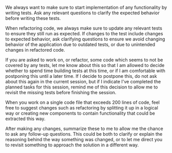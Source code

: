 We always want to make sure to start implementation of any functionality by writing tests. Ask any relevant questions to clarify the expected behavior before writing these tests.

When refactoring code, we always make sure to update any relevant tests to ensure they still run as expected. If changes to the test include changes to expected behavior, ask clarifying questions to ensure we avoid changing behavior of the application due to outdated tests, or due to unintended changes in refactored code.

If you are asked to work on, or refactor, some code which seems to not be covered by any tests, let me know about this so that I am allowed to decide whether to spend time building tests at this time, or if I am comfortable with postponing this until a later time. If I decide to postpone this, do not ask about this again in the current session, but if I indicate I've completed the planned tasks for this session, remind me of this decision to allow me to revisit the missing tests before finishing the session.

When you work on a single code file that exceeds 200 lines of code, feel free to suggest changes such as refactoring by splitting it up in a logical way or creating new components to contain functionality that could be extracted this way.

After making any changes, summarize these to me to allow me the chance to ask any follow-up questions. This could be both to clarify or explain the reasoning behind the way something was changed, or to let me direct you to revisit something to approach the solution in a different way.